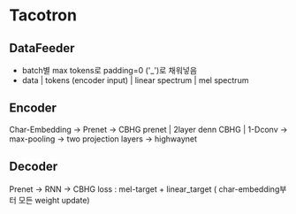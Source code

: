 # Tacotron

## DataFeeder 
- batch별 max tokens로 padding=0 ('_')로 채워넣음
- data
| tokens (encoder input) 
| linear spectrum
| mel spectrum



## Encoder

Char-Embedding -> Prenet -> CBHG
prenet | 2layer denn
CBHG |  1-Dconv -> max-pooling ->  two projection layers ->  highwaynet 





## Decoder

Prenet -> RNN -> CBHG
loss : mel-target + linear_target ( char-embedding부터 모든 weight update)
